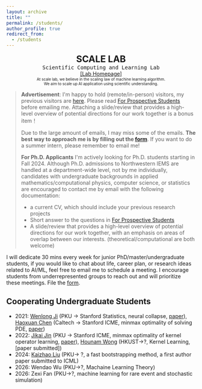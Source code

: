 ```yaml
---
layout: archive
title: ""
permalink: /students/
author_profile: true
redirect_from:
  - /students
---
```


<center>
<b><font size="5">SCALE LAB</font></b>
</center>

<center>
<kbd>Scientific Computing and Learning Lab </kbd>
</center>

<center>
 <a href="https://scale-lab-northwestern.github.io/">[Lab Homepage]</a> 
</center>

<center>
  <font size="1">  At scale lab, we believe in the scaling law of machine learning algorithm. </font>
</center>

<center>
    <font size="1"> We aim to scale up AI application using scientific understanding.</font>
</center>


> **Advertisement**: I'm happy to hold (remote/in-person) visitors, my previous visitors are [here](https://2prime.github.io/students/). Please read [For Prospective Students](https://docs.google.com/document/d/1PGZgc0EcAZrYt7PxAo7_jLOPztWU3Fko5gYq0bXtMnc/edit?usp=sharing) before emailing me. Attaching a slide/review that provides a high-level overview of potential directions for our work together is a bonus item！
>
> Due to the large amount of emails, I may miss some of the emails. **The best way to approach me is by filling out the [form](https://forms.gle/BaUYbUx35RL4zD3R6)**. If you want to do a summer intern, please remember to email me!
> 
> **For Ph.D. Applicants** I'm actively looking for Ph.D. students starting in Fall 2024. Although Ph.D. admissions to Northwestern IEMS are handled at a department-wide level, not by me individually, candidates with undergraduate backgrounds in applied mathematics/computational physics, computer science, or statistics are encouraged to contact me by email with the following documentation:
> - a current CV, which should include your previous research projects
> - Short answer to the questions in [For Prospective Students](https://docs.google.com/document/d/1PGZgc0EcAZrYt7PxAo7_jLOPztWU3Fko5gYq0bXtMnc/edit?usp=sharing)
> - A slide/review that provides a high-level overview of potential directions for our work together, with an emphasis on areas of overlap between our interests. (theoretical/computational are both welcome)

I will dedicate 30 mins every week for junior PhD/master/undergraduate students, if you would like to chat about life, career plan, or research ideas related to AI/ML, feel free to email me to schedule a meeting. I encourage students from underrepresented groups to reach out and will prioritize these meetings. File the [form](https://docs.google.com/forms/d/e/1FAIpQLSc00PnFeISZXi-gcfQaJuSlnZl0i8w0KA0H9LBpL48wzb__rw/viewform?usp=sf_link).



## Cooperating Undergraduate Students

- 2021: [Wenlong Ji](https://scholar.google.com/citations?user=UW2Ji5MAAAAJ&hl=en) (PKU -> Stanford Statistics, neural collapse, [paper](https://arxiv.org/abs/2110.02796)), [Haoxuan Chen](https://haoxuanstevec00.github.io/) (Caltech -> Stanford ICME, minmax optimality of solving PDE, [paper](https://arxiv.org/abs/2110.06897))
- 2022: [Jikai Jin](https://scholar.google.com/citations?user=xQqZt2AAAAAJ&hl=en) (PKU -> Stanford ICME, minmax optimality of kernel operator learning, [paper](https://arxiv.org/abs/2209.14430)), [Hounam Wong](https://openreview.net/profile?id=~Honam_Wong1) (HKUST->?, Kernel Learning, [paper submitted])
- 2024: [Kaizhao Liu](https://drzfct.github.io/) (PKU-> ?, a fast bootstrapping method, a first author paper submitted to ICML)
- 2026: Wendao Wu (PKU->?, Machaine Learning Theory)
- 2026: Zexi Fan (PKU->?, machine learning for rare event and stochastic simulation)

<!-- 2024: , Ruihan Xu(SJTU->?, Sketching), Siyuan Tang (Fine-Tuning Language Model, USTC->?, co-supervised with [Minshuo Chen](https://minshuochen.github.io/))-->


<br> 
<br> 
